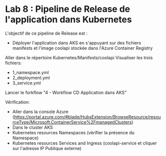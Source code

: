 # Lab 8 : Pipeline de Release de l'application dans Kubernetes
L'objectif de ce pipeline de Release est :
- Déployer l'application dans AKS en s'appuyant sur des fichiers manifests et l'image coolapi stockée dans l'Azure Container Registry

Aller dans le répertoire Kubernetes/Manifests/coolapi
Visualiser les trois fichiers:
- 1_namespace.yml
- 2_deployment.yml
- 3_service.yml

Lancer le forkflow "4 - Workflow CD Application dans AKS"

Vérification:
- Aller dans la console Azure (https://portal.azure.com/#blade/HubsExtension/BrowseResource/resourceType/Microsoft.ContainerService%2FmanagedClusters)
- Dans le cluster AKS
- Kubernetes resources Namespaces (vérifier la présence du Namespace)
- Kubernetes resources Services and Ingress (coolapi-service et cliquer sur l'adresse IP Publique externe)

